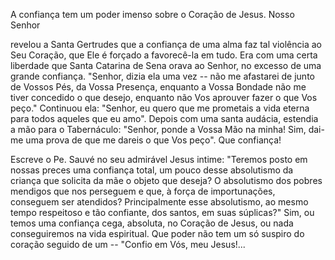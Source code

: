 
A confiança tem um poder imenso sobre o Coração de Jesus. Nosso Senhor

revelou a Santa Gertrudes que a confiança de uma alma faz tal violência ao Seu Coração, que Ele é forçado a favorecê-la em tudo. Era com uma certa liberdade que Santa Catarina de Sena orava ao Senhor, no excesso de uma grande confiança. "Senhor, dizia ela uma vez -- não me afastarei de junto de Vossos Pés, da Vossa Presença, enquanto a Vossa Bondade não me tiver concedido o que desejo, enquanto não Vos aprouver fazer o que Vos peço." Continuou ela: "Senhor, eu quero que me prometais a vida eterna para todos aqueles que eu amo". Depois com uma santa audácia, estendia a mão para o Tabernáculo: "Senhor, ponde a Vossa Mão na minha! Sim, dai-me uma prova de que me dareis o que Vos peço". Que confiança!

Escreve o Pe. Sauvé no seu admirável Jesus intime: "Teremos posto em nossas preces uma confiança total, um pouco desse absolutismo da criança que solicita da mãe o objeto que deseja? O absolutismo dos pobres mendigos que nos perseguem e que, à força de importunações, conseguem ser atendidos? Principalmente esse absolutismo, ao mesmo tempo respeitoso e tão confiante, dos santos, em suas súplicas?" Sim, ou temos uma confiança cega, absoluta, no Coração de Jesus, ou nada conseguiremos na vida espiritual. Que poder não tem um só suspiro do coração seguido de um -- "Confio em Vós, meu Jesus!\...

